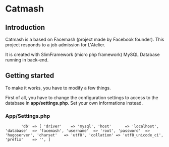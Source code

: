# Catmash


## Introduction
Catmash is a based on Facemash (project made by Facebook founder). This project responds to a job admission for L'Atelier.

It is created with SlimFramework (micro php framework)
MySQL Database running in back-end.

## Getting started

To make it works, you have to modify a few things.

First of all, you have to change the configuration settings to access to the database in **app/settings.php**. 
Set your own informations instead.

### App/Settings.php
`        'db' => [
            'driver'    => 'mysql',
            'host'      => 'localhost',
            'database'  => 'facemash',
            'username'  => 'root',
            'password'  => 'hugoserver',
            'charset'   => 'utf8',
            'collation' => 'utf8_unicode_ci',
            'prefix'    => '',
        ]
`
